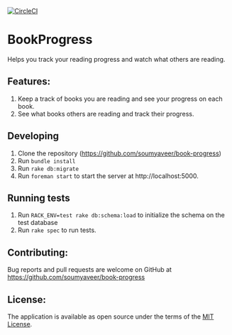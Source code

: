 [![CircleCI](https://circleci.com/gh/soumyaveer/book-progress.svg?style=svg)](https://circleci.com/gh/soumyaveer/book-progress)

# BookProgress

Helps you track your reading progress and watch what others are reading.

## Features:

1. Keep a track of books you are reading and see your progress on each book.
2. See what books others are reading and track their progress.


## Developing

1. Clone the repository (https://github.com/soumyaveer/book-progress)
2. Run `bundle install`
3. Run `rake db:migrate`
4. Run `foreman start` to start the server at http://localhost:5000.


## Running tests

1. Run `RACK_ENV=test rake db:schema:load` to initialize the schema on the test database
2. Run `rake spec` to run tests.


## Contributing:

Bug reports and pull requests are welcome on GitHub at https://github.com/soumyaveer/book-progress


## License:

The application is available as open source under the terms of the [MIT License](https://opensource.org/licenses/MIT).
